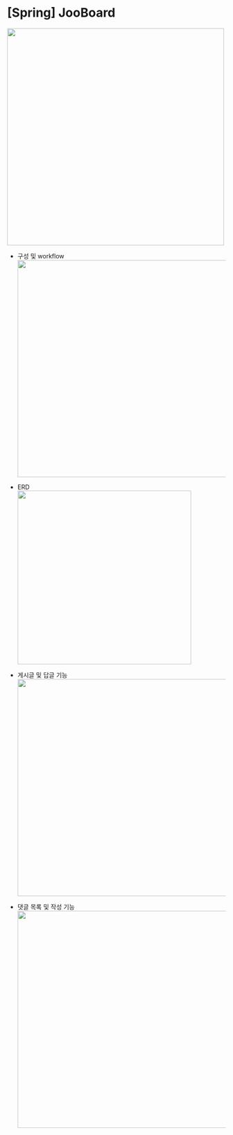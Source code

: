 # [Spring] JooBoard

<img src="https://github.com/juyub/JooBoard/assets/126839881/db183364-2022-4553-a7e1-d0b712f51a1e" width="500" /> <br>

- 구성 및 workflow <br>
<img src="https://github.com/juyub/JooBoard/assets/126839881/308f51c3-c59c-475f-93a0-c2926c1a5483" width="500" /> <br>

- ERD <br>
<img src="https://github.com/juyub/JooBoard/assets/126839881/4faf1097-0e66-435a-ad16-caa68a985fe5" width="400" /> <br>

- 게시글 및 답글 기능 <br>
<img src="https://github.com/juyub/JooBoard/assets/126839881/849505cc-e12c-4696-aeaa-b54deffa9b23" width="500" /> <br>

- 댓글 목록 및 작성 기능 <br>
<img src="https://github.com/juyub/JooBoard/assets/126839881/453ebaa6-94a5-417d-8647-ef87b98df3b3" width="500" /> <br>
